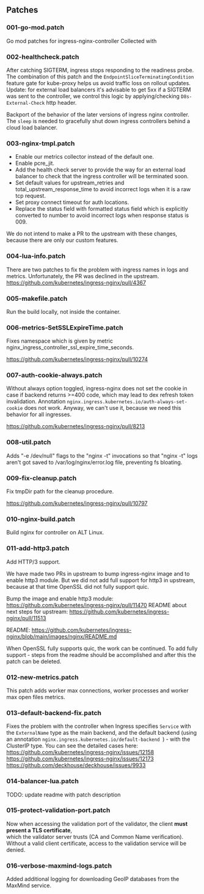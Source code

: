 ## Patches

### 001-go-mod.patch

Go mod patches for ingress-nginx-controller
Collected with

### 002-healthcheck.patch

After catching SIGTERM, ingress stops responding to the readiness probe.
The combination of this patch and the `EndpointSliceTerminatingCondition` feature gate for kube-proxy helps us avoid
traffic loss on rollout updates.
Update: for external load balancers it's advisable to get 5xx if a SIGTERM was sent to the controller, we control this logic by applying/checking `D8s-External-Check` http header.

Backport of the behavior of the later versions of ingress nginx controller.
The `sleep` is needed to gracefully shut down ingress controllers behind a cloud load balancer.

### 003-nginx-tmpl.patch

* Enable our metrics collector instead of the default one.
* Enable pcre_jit.
* Add the health check server to provide the way for an external load balancer to check that the ingress controller will be terminated soon.
* Set default values for upstream_retries and total_upstream_response_time to avoid incorrect logs when it is a raw tcp request.
* Set proxy connect timeout for auth locations.
* Replace the status field with formatted status field which is explicitly converted to number to avoid incorrect logs when response status is 009.

We do not intend to make a PR to the upstream with these changes, because there are only our custom features.

### 004-lua-info.patch

There are two patches to fix the problem with ingress names in logs and metrics.
Unfortunately, the PR was declined in the upstream.
https://github.com/kubernetes/ingress-nginx/pull/4367

### 005-makefile.patch

Run the build locally, not inside the container.

### 006-metrics-SetSSLExpireTime.patch

Fixes namespace which is given by metric nginx_ingress_controller_ssl_expire_time_seconds.

https://github.com/kubernetes/ingress-nginx/pull/10274

### 007-auth-cookie-always.patch

Without always option toggled, ingress-nginx does not set the cookie in case if backend returns >=400 code, which may lead to dex refresh token invalidation.
Annotation `nginx.ingress.kubernetes.io/auth-always-set-cookie` does not work. Anyway, we can't use it, because we need this behavior for all ingresses.

https://github.com/kubernetes/ingress-nginx/pull/8213

### 008-util.patch

Adds "-e /dev/null" flags to the "nginx -t" invocations so that "nginx -t" logs aren't got saved to /var/log/nginx/error.log file, preventing fs bloating.

### 009-fix-cleanup.patch

Fix tmpDir path for the cleanup procedure.

https://github.com/kubernetes/ingress-nginx/pull/10797

### 010-nginx-build.patch

Build nginx for controller on ALT Linux.

### 011-add-http3.patch

Add HTTP/3 support.

We have made two PRs in upstream to bump ingress-nginx image and to enable http3 module. 
But we did not add full support for http3 in upstream, because at that time OpenSSL did not fully support quic.

Bump the image and enable http3 module: https://github.com/kubernetes/ingress-nginx/pull/11470
README about next steps for upstream: https://github.com/kubernetes/ingress-nginx/pull/11513

README: https://github.com/kubernetes/ingress-nginx/blob/main/images/nginx/README.md

When OpenSSL fully supports quic, the work can be continued. 
To add fully support - steps from the readme should be accomplished and after this the patch can be deleted.

### 012-new-metrics.patch

This patch adds worker max connections, worker processes and worker max open files metrics.

### 013-default-backend-fix.patch

Fixes the problem with the controller when Ingress specifies `Service` with the `ExternalName` type as the main backend, and the default backend (using an annotation `nginx.ingress.kubernetes.io/default-backend `) - with the ClusterIP type. You can see the detailed cases here:
https://github.com/kubernetes/ingress-nginx/issues/12158
https://github.com/kubernetes/ingress-nginx/issues/12173
https://github.com/deckhouse/deckhouse/issues/9933

### 014-balancer-lua.patch

TODO: update readme with patch description

### 015-protect-validation-port.patch

Now when accessing the validation port of the validator, the client **must present a TLS certificate**,  
which the validator server trusts (CA and Common Name verification).  
Without a valid client certificate, access to the validation service will be denied.

### 016-verbose-maxmind-logs.patch

Added additional logging for downloading GeoIP databases from the MaxMind service.

